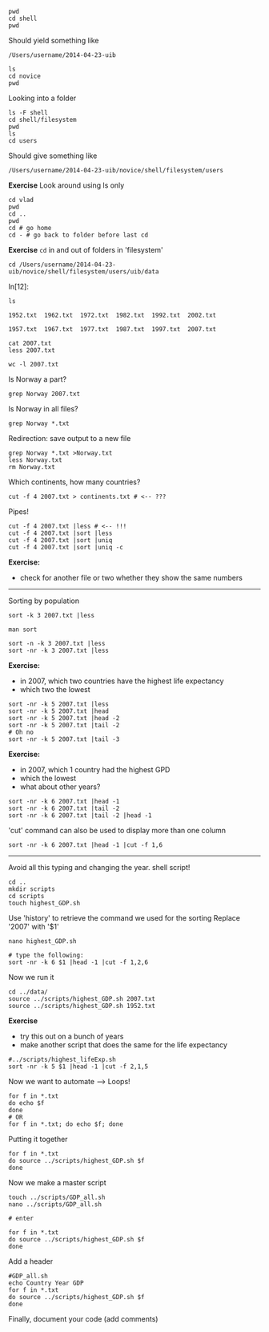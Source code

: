 
```
pwd
cd shell
pwd
```

Should yield something like

    /Users/username/2014-04-23-uib

```
ls
cd novice
pwd
```

Looking into a folder

```
ls -F shell
cd shell/filesystem
pwd
ls
cd users

```

Should give something like

    /Users/username/2014-04-23-uib/novice/shell/filesystem/users

**Exercise**
Look around using ls only

```
cd vlad
pwd
cd ..
pwd
cd # go home
cd - # go back to folder before last cd
```

**Exercise**
```cd``` in and out of folders in 'filesystem'

```
cd /Users/username/2014-04-23-uib/novice/shell/filesystem/users/uib/data
```

In[12]:

```
ls
```


    1952.txt  1962.txt  1972.txt  1982.txt  1992.txt  2002.txt

    1957.txt  1967.txt  1977.txt  1987.txt  1997.txt  2007.txt



```
cat 2007.txt
less 2007.txt
```

```
wc -l 2007.txt
```

Is Norway a part?

```
grep Norway 2007.txt
```

Is Norway in all files?

```
grep Norway *.txt
```

Redirection: save output to a new file

```
grep Norway *.txt >Norway.txt
less Norway.txt
rm Norway.txt
```

Which continents, how many countries?

```
cut -f 4 2007.txt > continents.txt # <-- ???
```

Pipes!

```
cut -f 4 2007.txt |less # <-- !!!
cut -f 4 2007.txt |sort |less
cut -f 4 2007.txt |sort |uniq
cut -f 4 2007.txt |sort |uniq -c
```

**Exercise:**

* check for another file or two whether they show the same numbers

-----
Sorting by population

```
sort -k 3 2007.txt |less

man sort

sort -n -k 3 2007.txt |less
sort -nr -k 3 2007.txt |less
```

**Exercise:**

* in 2007, which two countries have the highest life expectancy
* which two the lowest

```
sort -nr -k 5 2007.txt |less
sort -nr -k 5 2007.txt |head 
sort -nr -k 5 2007.txt |head -2
sort -nr -k 5 2007.txt |tail -2
# Oh no
sort -nr -k 5 2007.txt |tail -3
```

**Exercise:**

* in 2007, which 1 country had the highest GPD
* which the lowest
* what about other years?

```
sort -nr -k 6 2007.txt |head -1
sort -nr -k 6 2007.txt |tail -2
sort -nr -k 6 2007.txt |tail -2 |head -1
```

'cut' command can also be used to display more than one column

```
sort -nr -k 6 2007.txt |head -1 |cut -f 1,6
```

-----
Avoid all this typing and changing the year.
shell script!

```
cd ..
mkdir scripts
cd scripts
touch highest_GDP.sh

```

Use 'history' to retrieve the command we used for the sorting
Replace '2007' with '$1'

```
nano highest_GDP.sh

# type the following:
sort -nr -k 6 $1 |head -1 |cut -f 1,2,6
```

Now we run it

```
cd ../data/
source ../scripts/highest_GDP.sh 2007.txt
source ../scripts/highest_GDP.sh 1952.txt
```

**Exercise**

* try this out on a bunch of years
* make another script that does the same for the life expectancy

```
#../scripts/highest_lifeExp.sh
sort -nr -k 5 $1 |head -1 |cut -f 2,1,5
```

Now we want to automate
--> Loops!

```
for f in *.txt
do echo $f
done
# OR
for f in *.txt; do echo $f; done
```

Putting it together

```
for f in *.txt
do source ../scripts/highest_GDP.sh $f
done
```

Now we make a master script

```
touch ../scripts/GDP_all.sh
nano ../scripts/GDP_all.sh

# enter

for f in *.txt
do source ../scripts/highest_GDP.sh $f
done
```

Add a header

```
#GDP_all.sh
echo Country Year GDP
for f in *.txt
do source ../scripts/highest_GDP.sh $f
done
```

Finally, document your code (add comments)
